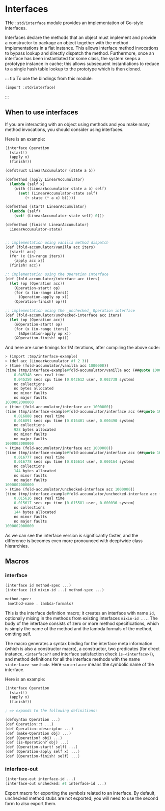 # Interfaces

THe `:std/interface` module provides an implementation of Go-style
interfaces.

Interfaces declare the methods that an object must implement and
provide a constructor to package an object together with the method
implementations in a flat instance. This allows interface method
invocations to bypass lookup and directly dispatch the method.
Furthermore, once an interface has been instantiated for some class,
the system keeps a prototype instance in cache; this allows subsequent
instantiations to reduce to a single hash table lookup to the
prototype which is then cloned.

::: tip To use the bindings from this module:
```scheme
(import :std/interface)
```
:::


## When to use interfaces

If you are interacting with an object using methods and you make many
method invocations, you should consider using interfaces.

Here is an example:
```scheme
(interface Operation
  (start!)
  (apply x)
  (finish!))

(defstruct LinearAccumulator (state a b))

(defmethod {apply LinearAccumulator}
  (lambda (self x)
    (with ((LinearAccumulator state a b) self)
      (set! (LinearAccumulator-state self)
         (+ state (* a x) b)))))

(defmethod {start! LinearAccumulator}
  (lambda (self)
    (set! (LinearAccumulator-state self) 0)))

(defmethod {finish! LinearAccumulator}
  LinearAccumulator-state)


;; implementation using vanilla method dispatch
(def (fold-accumulator/vanilla acc iters)
  {start! acc}
  (for (x (in-range iters))
    {apply acc x})
  {finish! acc})

;; implementation using the Operation interface
(def (fold-accumulator/interface acc iters)
  (let (op (Operation acc))
    (Operation-start! op)
    (for (x (in-range iters))
      (Operation-apply op x))
    (Operation-finish! op)))

;; implementation using the _unchecked_ Operation interface
(def (fold-accumulator/unchecked-interface acc iters)
  (let (op (Operation acc))
    (&Operation-start! op)
    (for (x (in-range iters))
      (&Operation-apply op x))
    (&Operation-finish! op)))
```

And here are some timings for 1M iterations, after compiling the above code:
```scheme
> (import :tmp/interface-example)
> (def acc (LinearAccumulator #f 2 3))
> (time (fold-accumulator/vanilla acc 1000000))
(time (tmp/interface-example#fold-accumulator/vanilla acc (##quote 1000000)))
    0.045348 secs real time
    0.045350 secs cpu time (0.042612 user, 0.002738 system)
    no collections
    no bytes allocated
    no minor faults
    no major faults
1000002000000
> (time (fold-accumulator/interface acc 1000000))
(time (tmp/interface-example#fold-accumulator/interface acc (##quote 1000000)))
    0.016888 secs real time
    0.016891 secs cpu time (0.016401 user, 0.000490 system)
    no collections
    928 bytes allocated
    no minor faults
    no major faults
1000002000000
> (time (fold-accumulator/interface acc 1000000))
(time (tmp/interface-example#fold-accumulator/interface acc (##quote 1000000)))
    0.016777 secs real time
    0.016778 secs cpu time (0.016614 user, 0.000164 system)
    no collections
    144 bytes allocated
    no minor faults
    no major faults
1000002000000
> (time (fold-accumulator/unchecked-interface acc 1000000))
(time (tmp/interface-example#fold-accumulator/unchecked-interface acc (##quote 1000000)))
    0.015616 secs real time
    0.015617 secs cpu time (0.015581 user, 0.000036 system)
    no collections
    144 bytes allocated
    no minor faults
    no major faults
1000002000000
```

As we can see the interface version is significantly faster, and the
difference is becomes even more pronounced with deep/wide class
hierarchies.

## Macros
### interface
```scheme
(interface id method-spec ...)
(interface (id mixin-id ...) method-spec ...)

method-spec:
 (method-name . lambda-formals)
```

This is the interface definition macro; it creates an interface with
name `id`, optionally mixing in the methods from existing interfaces
`mixin-id ...`.  The body of the interface consists of zero or more
method specifications, which is simply the name of the method and the
lambda formals of the method, omitting self.

The macro generates a syntax binding for the interface meta
information (which is also a constructor macro), a constructor, two
predicates (for direct instance, `<interface??` and interface
satisfaction check `is-<interface>?`), and method definitions for all
the interface methods with the name `<interface>-<method>`. Here
`<interface>` means the symbolic name of the interface.

Here is an example:
```scheme
(interface Operation
  (start!)
  (apply x)
  (finish!))

; => expands to the following definitions:

(defsyntax Operation ...)
(def Operation::t ...)
(def Operation::descriptor ...)
(def (make-Operation obj) ...)
(def (Operation? obj) ...)
(def (is-Operation? obj) ...)
(def (Operation-start! self) ...)
(def (Operation-apply self x) ...)
(def (Operation-finish! self) ...)
```


### interface-out
```scheme
(interface-out interface-id ...)
(interface-out unchecked: #t interface-id ...)
```

Export macro for exporting the symbols related to an interface.
By default, unchecked method stubs are not exported; you will need to
use the second form to also export them.

